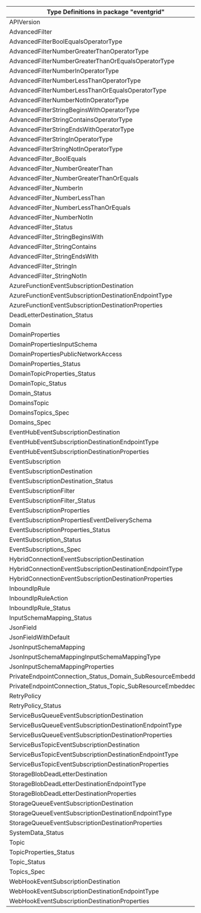 | Type Definitions in package "eventgrid"                     | v1alpha1api20200601 | v1beta20200601 |
|-------------------------------------------------------------|---------------------|----------------|
| APIVersion                                                  | v1alpha1api20200601 | v1beta20200601 |
| AdvancedFilter                                              | v1alpha1api20200601 | v1beta20200601 |
| AdvancedFilterBoolEqualsOperatorType                        | v1alpha1api20200601 | v1beta20200601 |
| AdvancedFilterNumberGreaterThanOperatorType                 | v1alpha1api20200601 | v1beta20200601 |
| AdvancedFilterNumberGreaterThanOrEqualsOperatorType         | v1alpha1api20200601 | v1beta20200601 |
| AdvancedFilterNumberInOperatorType                          | v1alpha1api20200601 | v1beta20200601 |
| AdvancedFilterNumberLessThanOperatorType                    | v1alpha1api20200601 | v1beta20200601 |
| AdvancedFilterNumberLessThanOrEqualsOperatorType            | v1alpha1api20200601 | v1beta20200601 |
| AdvancedFilterNumberNotInOperatorType                       | v1alpha1api20200601 | v1beta20200601 |
| AdvancedFilterStringBeginsWithOperatorType                  | v1alpha1api20200601 | v1beta20200601 |
| AdvancedFilterStringContainsOperatorType                    | v1alpha1api20200601 | v1beta20200601 |
| AdvancedFilterStringEndsWithOperatorType                    | v1alpha1api20200601 | v1beta20200601 |
| AdvancedFilterStringInOperatorType                          | v1alpha1api20200601 | v1beta20200601 |
| AdvancedFilterStringNotInOperatorType                       | v1alpha1api20200601 | v1beta20200601 |
| AdvancedFilter_BoolEquals                                   | v1alpha1api20200601 | v1beta20200601 |
| AdvancedFilter_NumberGreaterThan                            | v1alpha1api20200601 | v1beta20200601 |
| AdvancedFilter_NumberGreaterThanOrEquals                    | v1alpha1api20200601 | v1beta20200601 |
| AdvancedFilter_NumberIn                                     | v1alpha1api20200601 | v1beta20200601 |
| AdvancedFilter_NumberLessThan                               | v1alpha1api20200601 | v1beta20200601 |
| AdvancedFilter_NumberLessThanOrEquals                       | v1alpha1api20200601 | v1beta20200601 |
| AdvancedFilter_NumberNotIn                                  | v1alpha1api20200601 | v1beta20200601 |
| AdvancedFilter_Status                                       | v1alpha1api20200601 | v1beta20200601 |
| AdvancedFilter_StringBeginsWith                             | v1alpha1api20200601 | v1beta20200601 |
| AdvancedFilter_StringContains                               | v1alpha1api20200601 | v1beta20200601 |
| AdvancedFilter_StringEndsWith                               | v1alpha1api20200601 | v1beta20200601 |
| AdvancedFilter_StringIn                                     | v1alpha1api20200601 | v1beta20200601 |
| AdvancedFilter_StringNotIn                                  | v1alpha1api20200601 | v1beta20200601 |
| AzureFunctionEventSubscriptionDestination                   | v1alpha1api20200601 | v1beta20200601 |
| AzureFunctionEventSubscriptionDestinationEndpointType       | v1alpha1api20200601 | v1beta20200601 |
| AzureFunctionEventSubscriptionDestinationProperties         | v1alpha1api20200601 | v1beta20200601 |
| DeadLetterDestination_Status                                | v1alpha1api20200601 | v1beta20200601 |
| Domain                                                      | v1alpha1api20200601 | v1beta20200601 |
| DomainProperties                                            | v1alpha1api20200601 | v1beta20200601 |
| DomainPropertiesInputSchema                                 | v1alpha1api20200601 | v1beta20200601 |
| DomainPropertiesPublicNetworkAccess                         | v1alpha1api20200601 | v1beta20200601 |
| DomainProperties_Status                                     | v1alpha1api20200601 | v1beta20200601 |
| DomainTopicProperties_Status                                | v1alpha1api20200601 | v1beta20200601 |
| DomainTopic_Status                                          | v1alpha1api20200601 | v1beta20200601 |
| Domain_Status                                               | v1alpha1api20200601 | v1beta20200601 |
| DomainsTopic                                                | v1alpha1api20200601 | v1beta20200601 |
| DomainsTopics_Spec                                          | v1alpha1api20200601 | v1beta20200601 |
| Domains_Spec                                                | v1alpha1api20200601 | v1beta20200601 |
| EventHubEventSubscriptionDestination                        | v1alpha1api20200601 | v1beta20200601 |
| EventHubEventSubscriptionDestinationEndpointType            | v1alpha1api20200601 | v1beta20200601 |
| EventHubEventSubscriptionDestinationProperties              | v1alpha1api20200601 | v1beta20200601 |
| EventSubscription                                           | v1alpha1api20200601 | v1beta20200601 |
| EventSubscriptionDestination                                | v1alpha1api20200601 | v1beta20200601 |
| EventSubscriptionDestination_Status                         | v1alpha1api20200601 | v1beta20200601 |
| EventSubscriptionFilter                                     | v1alpha1api20200601 | v1beta20200601 |
| EventSubscriptionFilter_Status                              | v1alpha1api20200601 | v1beta20200601 |
| EventSubscriptionProperties                                 | v1alpha1api20200601 | v1beta20200601 |
| EventSubscriptionPropertiesEventDeliverySchema              | v1alpha1api20200601 | v1beta20200601 |
| EventSubscriptionProperties_Status                          | v1alpha1api20200601 | v1beta20200601 |
| EventSubscription_Status                                    | v1alpha1api20200601 | v1beta20200601 |
| EventSubscriptions_Spec                                     | v1alpha1api20200601 | v1beta20200601 |
| HybridConnectionEventSubscriptionDestination                | v1alpha1api20200601 | v1beta20200601 |
| HybridConnectionEventSubscriptionDestinationEndpointType    | v1alpha1api20200601 | v1beta20200601 |
| HybridConnectionEventSubscriptionDestinationProperties      | v1alpha1api20200601 | v1beta20200601 |
| InboundIpRule                                               | v1alpha1api20200601 | v1beta20200601 |
| InboundIpRuleAction                                         | v1alpha1api20200601 | v1beta20200601 |
| InboundIpRule_Status                                        | v1alpha1api20200601 | v1beta20200601 |
| InputSchemaMapping_Status                                   | v1alpha1api20200601 | v1beta20200601 |
| JsonField                                                   | v1alpha1api20200601 | v1beta20200601 |
| JsonFieldWithDefault                                        | v1alpha1api20200601 | v1beta20200601 |
| JsonInputSchemaMapping                                      | v1alpha1api20200601 | v1beta20200601 |
| JsonInputSchemaMappingInputSchemaMappingType                | v1alpha1api20200601 | v1beta20200601 |
| JsonInputSchemaMappingProperties                            | v1alpha1api20200601 | v1beta20200601 |
| PrivateEndpointConnection_Status_Domain_SubResourceEmbedded | v1alpha1api20200601 | v1beta20200601 |
| PrivateEndpointConnection_Status_Topic_SubResourceEmbedded  | v1alpha1api20200601 | v1beta20200601 |
| RetryPolicy                                                 | v1alpha1api20200601 | v1beta20200601 |
| RetryPolicy_Status                                          | v1alpha1api20200601 | v1beta20200601 |
| ServiceBusQueueEventSubscriptionDestination                 | v1alpha1api20200601 | v1beta20200601 |
| ServiceBusQueueEventSubscriptionDestinationEndpointType     | v1alpha1api20200601 | v1beta20200601 |
| ServiceBusQueueEventSubscriptionDestinationProperties       | v1alpha1api20200601 | v1beta20200601 |
| ServiceBusTopicEventSubscriptionDestination                 | v1alpha1api20200601 | v1beta20200601 |
| ServiceBusTopicEventSubscriptionDestinationEndpointType     | v1alpha1api20200601 | v1beta20200601 |
| ServiceBusTopicEventSubscriptionDestinationProperties       | v1alpha1api20200601 | v1beta20200601 |
| StorageBlobDeadLetterDestination                            | v1alpha1api20200601 | v1beta20200601 |
| StorageBlobDeadLetterDestinationEndpointType                | v1alpha1api20200601 | v1beta20200601 |
| StorageBlobDeadLetterDestinationProperties                  | v1alpha1api20200601 | v1beta20200601 |
| StorageQueueEventSubscriptionDestination                    | v1alpha1api20200601 | v1beta20200601 |
| StorageQueueEventSubscriptionDestinationEndpointType        | v1alpha1api20200601 | v1beta20200601 |
| StorageQueueEventSubscriptionDestinationProperties          | v1alpha1api20200601 | v1beta20200601 |
| SystemData_Status                                           | v1alpha1api20200601 | v1beta20200601 |
| Topic                                                       | v1alpha1api20200601 | v1beta20200601 |
| TopicProperties_Status                                      | v1alpha1api20200601 | v1beta20200601 |
| Topic_Status                                                | v1alpha1api20200601 | v1beta20200601 |
| Topics_Spec                                                 | v1alpha1api20200601 | v1beta20200601 |
| WebHookEventSubscriptionDestination                         | v1alpha1api20200601 | v1beta20200601 |
| WebHookEventSubscriptionDestinationEndpointType             | v1alpha1api20200601 | v1beta20200601 |
| WebHookEventSubscriptionDestinationProperties               | v1alpha1api20200601 | v1beta20200601 |
